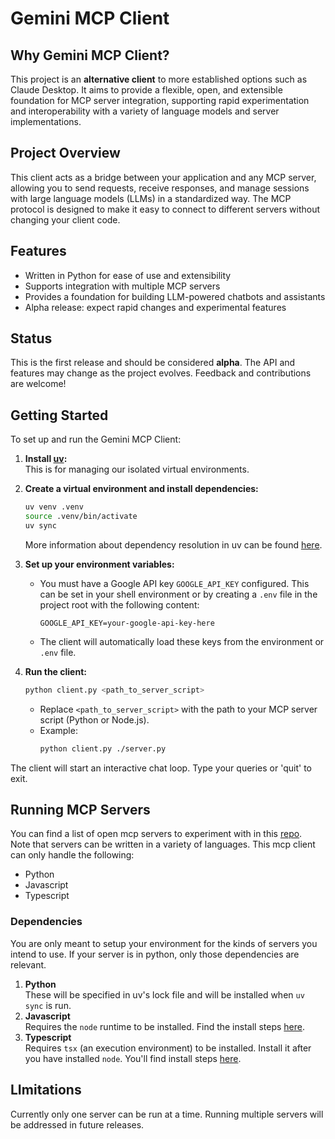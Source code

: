 # Gemini MCP Client

## Why Gemini MCP Client?

This project is an **alternative client** to more established options such as Claude Desktop. It aims to provide a flexible, open, and extensible foundation for MCP server integration, supporting rapid experimentation and interoperability with a variety of language models and server implementations.

## Project Overview

This client acts as a bridge between your application and any MCP server, allowing you to send requests, receive responses, and manage sessions with large language models (LLMs) in a standardized way. The MCP protocol is designed to make it easy to connect to different servers without changing your client code.

## Features
- Written in Python for ease of use and extensibility
- Supports integration with multiple MCP servers
- Provides a foundation for building LLM-powered chatbots and assistants
- Alpha release: expect rapid changes and experimental features

## Status
This is the first release and should be considered **alpha**. The API and features may change as the project evolves. Feedback and contributions are welcome!

## Getting Started

To set up and run the Gemini MCP Client:

1. **Install [uv](https://docs.astral.sh/uv/getting-started/installation/):**  
This is for managing our isolated virtual environments.

2. **Create a virtual environment and install dependencies:**
   ```bash
   uv venv .venv
   source .venv/bin/activate
   uv sync
   ```  
   More information about dependency resolution in uv can be found [here](https://docs.astral.sh/uv/concepts/projects/sync/).

3. **Set up your environment variables:**
   - You must have a Google API key `GOOGLE_API_KEY` configured. This can be set in your shell environment or by creating a `.env` file in the project root with the following content:
     ```env
     GOOGLE_API_KEY=your-google-api-key-here
     ```
   - The client will automatically load these keys from the environment or `.env` file.

4. **Run the client:**
   ```bash
   python client.py <path_to_server_script>
   ```
   - Replace `<path_to_server_script>` with the path to your MCP server script (Python or Node.js).
   - Example:
     ```bash
     python client.py ./server.py
     ```

The client will start an interactive chat loop. Type your queries or 'quit' to exit.

## Running MCP Servers
You can find a list of open mcp servers to experiment with in this [repo](https://github.com/punkpeye/awesome-mcp-servers).  
Note that servers can be written in a variety of languages. This mcp client can only handle the following:  
- Python
- Javascript
- Typescript

### Dependencies
You are only meant to setup your environment for the kinds of servers you intend to use. If your server is in python, only those dependencies are relevant.

1. **Python**  
These will be specified in uv's lock file and will be installed when `uv sync` is run.
2. **Javascript**  
Requires the `node` runtime to be installed. Find the install steps [here](https://nodejs.org/en/download).
3. **Typescript**  
Requires `tsx` (an execution environment) to be installed. Install it after you have installed `node`. You'll find install steps [here](https://nodejs.org/en/learn/typescript/run#running-typescript-code-with-tsx).


## LImitations
Currently only one server can be run at a time. Running multiple servers will be addressed in future releases.

